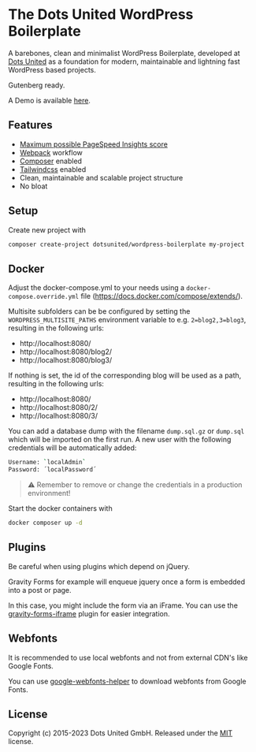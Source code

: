 The Dots United WordPress Boilerplate
===

A barebones, clean and minimalist WordPress Boilerplate, developed at
[Dots United](https://dotsunited.de/) as a foundation for modern, maintainable
and lightning fast WordPress based projects.

Gutenberg ready.

A Demo is available [here](http://wordpress-boilerplate.dotsunited.de/).

Features
---

* [Maximum possible PageSpeed Insights score](https://developers.google.com/speed/pagespeed/insights/?url=http%3A%2F%2Fwordpress-boilerplate.dotsunited.de%2F&tab=mobile)
* [Webpack](https://github.com/webpack/webpack) workflow
* [Composer](https://github.com/composer/composer) enabled
* [Tailwindcss](https://github.com/tailwindcss/tailwindcss) enabled
* Clean, maintainable and scalable project structure
* No bloat

Setup
---

Create new project with

```bash
composer create-project dotsunited/wordpress-boilerplate my-project
```

Docker
---

Adjust the docker-compose.yml to your needs using a `docker-compose.override.yml` file (https://docs.docker.com/compose/extends/).

Multisite subfolders can be be configured by setting the `WORDPRESS_MULTISITE_PATHS` environment variable to e.g. `2=blog2,3=blog3`, resulting in the following urls:

* http://localhost:8080/
* http://localhost:8080/blog2/
* http://localhost:8080/blog3/

If nothing is set, the id of the corresponding blog will be used as a path, resulting in the following urls:

* http://localhost:8080/
* http://localhost:8080/2/
* http://localhost:8080/3/

You can add a database dump with the filename `dump.sql.gz` or `dump.sql` which will be imported on the first run. A new user with the following credentials will be automatically added:

```bash
Username: `localAdmin`
Password: ´localPassword´
```

> ⚠️ Remember to remove or change the credentials in a production environment!

Start the docker containers with

```bash
docker composer up -d
```

Plugins
---

Be careful when using plugins which depend on jQuery.

Gravity Forms for example will enqueue jquery once a form is embedded into a
post or page.

In this case, you might include the form via an iFrame. You can use the
[gravity-forms-iframe](https://github.com/bradyvercher/gravity-forms-iframe)
plugin for easier integration.

Webfonts
---

It is recommended to use local webfonts and not from external CDN's like
Google Fonts.

You can use [google-webfonts-helper](https://google-webfonts-helper.herokuapp.com)
to download webfonts from Google Fonts.

License
---

Copyright (c) 2015-2023 Dots United GmbH.
Released under the [MIT](LICENSE) license.
